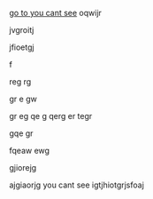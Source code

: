 [go to you cant see](#appendix)
oqwijr

jvgroitj

jfioetgj

f


reg
rg


gr
e
gw

gr
eg
qe
g
qerg
er
tegr

gqe
gr

fqeaw
ewg

gjiorejg

ajgiaorjg
<span id="appendix">you cant see</span>
igtjhiotgrjsfoaj
